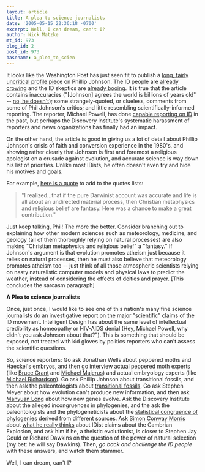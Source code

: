 ```yaml
---
layout: article
title: A plea to science journalists
date: '2005-05-15 22:36:18 -0700'
excerpt: Well, I can dream, can't I?
author: Nick Matzke
mt_id: 973
blog_id: 2
post_id: 973
basename: a_plea_to_scien
---
```

It looks like the Washington Post has just seen fit to publish a [long, fairly uncritical profile piece](http://www.washingtonpost.com/wp-dyn/content/article/2005/05/14/AR2005051401222.html) on Phillip Johnson.  The ID people are [already crowing](http://www.johnmarkreynolds.com/2005/05/amazing-tribute-to-phil-johnson-in.html) and the ID skeptics are [already booing](http://evolutionblog.blogspot.com/2005/05/its-official-truth-counts-for-nothing.html).  It is true that the article contains inaccuracies ("\[Johnson\] agrees the world is billions of years old" -- [no, he doesn't](http://www.pandasthumb.org/pt-archives/001022.html)); some strangely-quoted, or clueless, comments from some of Phil Johnson's critics; and little resembling scientifically-informed reporting.   The reporter, Michael Powell, has done [capable reporting on ID](http://www.google.com/search?hl=en&amp;lr=&amp;q=%22michael+powell%22%2C+%22intelligent+design%22&amp;btnG=Search) in the past, but perhaps the Discovery Institute's systematic harassment of reporters and news organizations has finally had an impact.

On the other hand, the article is good in giving us a lot of detail about Phillip Johnson's crisis of faith and conversion experience in the 1980's, and showing rather clearly that Johnson is first and foremost a religious apologist on a crusade against evolution, and accurate science is way down his list of priorities.  Unlike most IDists, he often doesn't even try and hide his motives and goals.

For example, [here is a quote](http://www.washingtonpost.com/wp-dyn/content/article/2005/05/14/AR2005051401222_4.html) to add to the quotes lists:

> "I realized...that if the pure Darwinist account was accurate and life is all about an undirected material process, then Christian metaphysics and religious belief are fantasy. Here was a chance to make a great contribution."

Just keep talking, Phil!  The more the better.  Consider branching out to explaining how other modern sciences such as meteorology, medicine, and geology (all of them thoroughly relying on natural processes) are also making "Christian metaphysics and religious belief" a "fantasy."  If Johnson's argument is that evolution promotes atheism just because it relies on natural processes, then he must also believe that meteorology promotes atheism too -- just think of all those atmospheric scientists relying on nasty naturalistic computer models and physical laws to predict the weather, instead of considering the effects of deities and prayer. \[This concludes the sarcasm paragraph\]

**A Plea to science journalists**

Once, just once, I would like to see one of this nation's many fine science journalists do an investigative report on the major "scientific" claims of the ID movement.  Intelligent Design has about the same level of intellectual credibility as homeopathy or HIV-AIDS denial (Hey, Michael Powell, why didn't you ask Johnson about that?").  This is something that should be exposed, not treated with kid gloves by politics reporters who can't assess the scientific questions. 

So, science reporters: Go ask Jonathan Wells about peppered moths and Haeckel's embryos, and then go interview actual peppered moth experts (like [Bruce Grant](http://bsgran.people.wm.edu/) and [Michael Majerus](http://www.gen.cam.ac.uk/newdept/research/labs/majerus.htm)) and actual embryology experts (like [Michael Richardson](http://www.mk-richardson.com/Publications.htm)).  Go ask Phillip Johnson about transitional fossils, and then ask the paleontologists about [transitional fossils](http://www.google.com/search?sourceid=mozclient&amp;ie=utf-8&amp;oe=utf-8&amp;q=transitional+fossils).  Go ask Stephen Meyer about how evolution can't produce new information, and then ask [Manyuan Long](http://www.ncbi.nlm.nih.gov/entrez/query.fcgi?cmd=Retrieve&amp;db=pubmed&amp;dopt=Abstract&amp;list_uids=14634634) about how new genes evolve.  Ask the Discovery Institute about the alleged incongruences in phylogenies, and the ask the paleontologists and the phylogeneticists about the [statistical congruence of phylogenies](http://www.talkorigins.org/faqs/comdesc/incongruent.html) derived from different sources.  Ask [Simon Conway Morris](http://rock.esc.cam.ac.uk/astaff/conwaymorris/) about [what he really thinks](http://www.churchtimes.co.uk/churchtimes/website/pages.nsf/httppublicpages/63693299A537AEDD80256FB2003650C7) about IDist claims about the Cambrian Explosion, and ask him if he, a theistic evolutionist, is closer to Stephen Jay Gould or Richard Dawkins on the question of the power of natural selection (my bet: he will say Dawkins).  Then, _go back and challenge the ID people_ with these answers, and watch them stammer.  

Well, I can dream, can't I?
